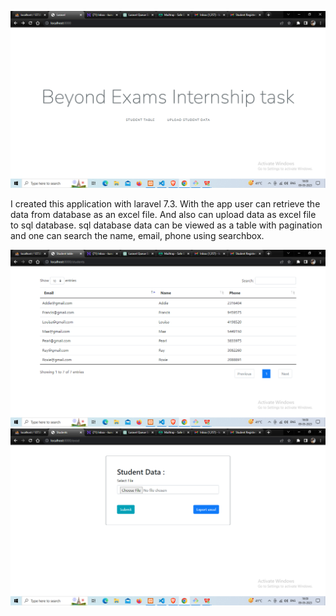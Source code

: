 ![Screenshot of my app](./public/screenshot/myapp-1.png)

I created this application with laravel 7.3. With the app user can retrieve the data from database as an excel file. And also can upload data as excel file to sql database. sql database data can be viewed as a table with pagination and one can search the name, email, phone using searchbox.

![Screenshot of my app](./public/screenshot/myapp-2.png)
![Screenshot of my app](./public/screenshot/myapp-3.png)
